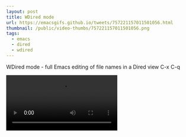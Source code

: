```yaml
---
layout: post
title: WDired mode
url: https://emacsgifs.github.io/tweets/757221157011501056.html
thumbnail: /public/video-thumbs/757221157011501056.png
tags:
  - emacs
  - dired
  - wdired
---
```


WDired mode - full Emacs editing of file names in a Dired view C-x C-q

<video controls autoplay loop>
  <source src="/public/videos/757221157011501056.mp4" type="video/mp4">
  Sorry your browser does not support the video tag, maybe time to upgrade?
</video>
